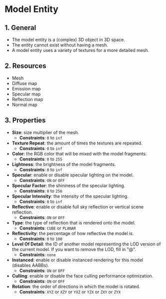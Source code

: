 # Model Entity

## 1. General

- The model entity is a (complex) 3D object in 3D space.
- The entity cannot exist without having a mesh.
- A model entity uses a variety of textures for a more detailed mesh.

## 2. Resources

- Mesh
- Diffuse map
- Emission map
- Specular map
- Reflection map
- Normal map

## 3. Properties

- **Size**: size multiplier of the mesh.
  - **Constraints**: `0` to `inf`
- **Texture Repeat**: the amount of times the textures are repeated.
  - **Constraints**: `0` to `inf`
- **Color**: the RGB color that will be mixed with the model fragments.
  - **Constraints**: `0` to `255`
- **Lightness**: the brightness of the model fragments.
  - **Constraints**: `0` to `inf`
- **Specular**: enable or disable specular lighting on the model.
  - **Constraints**: `ON` or `OFF`
- **Specular Factor**: the shininess of the specular lighting.
  - **Constraints**: `0` to `256`
- **Specular Intensity**: the intensity of the specular lighting.
  - **Constraints**: `0` to `inf`
- **Reflective**: enable or disable full sky reflection or vertical scene reflection.
  - **Constraints**: `ON` or `OFF`
- **Type**: the type of reflection that is rendered onto the model.
  - **Constraints**: `CUBE` or `PLANAR`
- **Reflectivity**: the percentage of how reflective the model is.
  - **Constraints**: `0` to `100`
- **Level Of Detail**: the ID of another model representing the LOD version of the current model. If you want to remove the LOD, fill in "@".
  - **Constraints**: `none`
- **Instanced**: enable or disable instanced rendering for this model (disables AABBs).
  - **Constraints**: `ON` or `OFF`
- **Culling**: enable or disable the face culling performance optimization.
  - **Constraints**: `ON` or `OFF`
- **Rotation**: the order of directions in which the model is rotated.
  - **Constraints**: `XYZ` or `XZY` or `YXZ` or `YZX` or `ZXY` or `ZYX`
